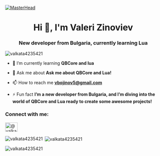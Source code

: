 
[![MasterHead](https://mir-s3-cdn-cf.behance.net/project_modules/max_3840/79731568097599.5b50bca477735.jpg)](https://rishavchanda.io)
<h1 align="center">Hi 👋, I'm Valeri Zinoviev</h1>
<h3 align="center">New developer from Bulgaria, currently learning Lua</h3>

<p align="left"> <img src="https://cdn.dribbble.com/users/1162077/screenshots/3848914/programmer.gif" alt="valkata4235421" /> </p>

- 🌱 I’m currently learning **QBCore and lua**

- 💬 Ask me about **Ask me about QBCore and Lua!**

- 📫 How to reach me **vbojinov5@gmail.com**

- ⚡ Fun fact **I’m a new developer from Bulgaria, and I’m diving into the world of QBCore and Lua ready to create some awesome projects!**

<h3 align="left">Connect with me:</h3>
<p align="left">
<a href="https://www.youtube.com/c/@valkatayt-l3w" target="blank"><img align="center" src="https://raw.githubusercontent.com/rahuldkjain/github-profile-readme-generator/master/src/images/icons/Social/youtube.svg" alt="@valkatayt-l3w" height="30" width="40" /></a>
</p>

<p><img align="left" src="https://github-readme-stats.vercel.app/api/top-langs?username=valkata4235421&show_icons=true&locale=en&layout=compact" alt="valkata4235421" /></p>

<p>&nbsp;<img align="center" src="https://github-readme-stats.vercel.app/api?username=valkata4235421&show_icons=true&locale=en" alt="valkata4235421" /></p>

<p><img align="center" src="https://github-readme-streak-stats.herokuapp.com/?user=valkata4235421&" alt="valkata4235421" /></p>
